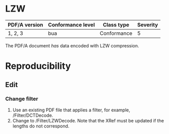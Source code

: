 # LZW

| PDF/A version | Conformance level | Class type  | Severity |
| ------------- | ----------------- | ----------  | -------- |
| 1, 2, 3       | bua               | Conformance | 5        |

The PDF/A document _has_ data encoded with LZW compression.

# Reproducibility
## Edit
### Change filter
1. Use an existing PDF file that applies a filter, for example, /Filter/DCTDecode.
2. Change to /Filter/LZWDecode.
Note that the XRef must be updated if the lengths do not correspond.
